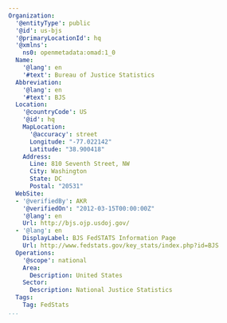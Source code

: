 ```yaml
---
Organization:
  '@entityType': public
  '@id': us-bjs
  '@primaryLocationId': hq
  '@xmlns':
    ns0: openmetadata:omad:1_0
  Name:
    '@lang': en
    '#text': Bureau of Justice Statistics
  Abbreviation:
    '@lang': en
    '#text': BJS
  Location:
    '@countryCode': US
    '@id': hq
    MapLocation:
      '@accuracy': street
      Longitude: "-77.022142"
      Latitude: "38.900418"
    Address:
      Line: 810 Seventh Street, NW
      City: Washington
      State: DC
      Postal: "20531"
  WebSite:
  - '@verifiedBy': AKR
    '@verifiedOn': "2012-03-15T00:00:00Z"
    '@lang': en
    Url: http://bjs.ojp.usdoj.gov/
  - '@lang': en
    DisplayLabel: BJS FedSTATS Information Page
    Url: http://www.fedstats.gov/key_stats/index.php?id=BJS
  Operations:
    '@scope': national
    Area:
      Description: United States
    Sector:
      Description: National Justice Statistics
  Tags:
    Tag: FedStats
...
```

